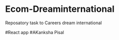 # Ecom-Dreaminternational
Reposatory task to  Careers dream international

#React app
#AKanksha Pisal
